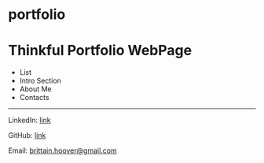 # portfolio

# Thinkful Portfolio WebPage

* List
* Intro Section
* About Me
* Contacts

---

LinkedIn: [link](https://www.linkedin.com/in/steven-brittain-hoover-4121538b/)

GitHub: [link](https://github.com/Britt-H)

Email: <brittain.hoover@gmail.com>
